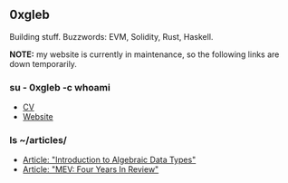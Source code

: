 ## 0xgleb

Building stuff. Buzzwords: EVM, Solidity, Rust, Haskell.


**NOTE:** my website is currently in maintenance, so the following links are down temporarily.


### su - 0xgleb -c whoami
- [CV](https://0xgleb.dev/cv)
- [Website](https://0xgleb.dev/)

### ls ~/articles/
- [Article: "Introduction to Algebraic Data Types"](https://0xgleb.dev/introduction-to-algebraic-data-types)
- [Article: "MEV: Four Years In Review"](https://0xgleb.dev/mev-four-years-in-review)

